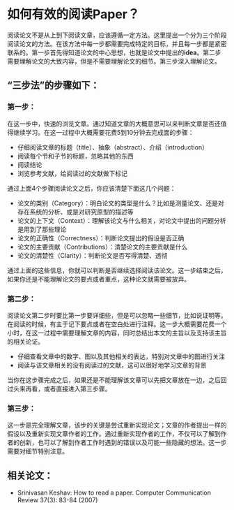 # 如何有效的阅读Paper？

阅读论文不是从上到下阅读文章，应该遵循一定方法。这里提出一个分为三个阶段阅读论文的方法。在该方法中每一步都需要完成特定的目标，并且每一步都是紧密联系的。第一步首先得知道论文的中心思想，也就是论文中提出的**idea**。第二步需要理解论文的大致内容，但是不需要理解论文的细节。第三步深入理解论文。

## “三步法”的步骤如下：

### 第一步：

在这一步中，快速的浏览文章。通过知道文章的大概意思可以来判断文章是否还值得继续学习。在这一过程中大概需要花费5到10分钟去完成面的步骤：

* 仔细阅读文章的标题（title）、抽象（abstract）、介绍（introduction）
* 阅读每个节和子节的标题，忽略其他的东西
* 阅读结论
* 浏览参考文献，给阅读过的文献做下标记
  
通过上面4个步骤阅读论文之后，你应该清楚下面这几个问题：

* 论文的类别（Category）：明白论文的类型是什么？比如是测量论文、还是对存在系统的分析、或是对研究原型的描述等
* 论文的上下文（Context）：理解该论文与什么相关，对论文中提出的问题分析是用到了那些理论
* 论文的正确性（Correctness）：判断论文提出的假设是否正确
* 论文的主要贡献（Contributions）：清楚论文的主要贡献是什么
* 论文的清楚性（Clarity）：判断论文是否写得清楚、透彻

通过上面的这些信息，你就可以判断是否继续选择阅读该论文。这一步结束之后，如果你还是不能理解论文的要点或者重点，这种论文就需要被放弃。
  
### 第二步：

阅读论文第二步时要比第一步要详细些，但是可以忽略一些细节，比如说证明等。在阅读的时候，有主于记下要点或者在空白处进行注释。这一步大概需要花费一个小时，在这一过程中需要理解文章的内容，同时总结出本文的主旨以及支持该主旨的相关论证。

* 仔细查看文章中的数字、图以及其他相关的表达，特别对文章中的图进行关注
* 阅读与该文章相关的没有阅读过的文献，这可以很好地学习文章的背景

当你在这步骤完成之后，如果还是不能理解该文章可以先把文章放在一边，之后回过头来再看，或者直接进入第三步骤。
  
### 第三步：
这一步是完全理解文章，该步的关键是尝试重新实现论文；文章的作者提出一样的假设以及重新实现文章作者的工作。通过重新实现作者的工作，不仅可以了解到作者的创新，也可以了解到作者工作时遇到的错误以及可能一些隐藏的想法。这一步需要对细节特别注意。

## 相关论文：

* Srinivasan Keshav: How to read a paper. Computer Communication Review 37(3): 83-84 (2007)
